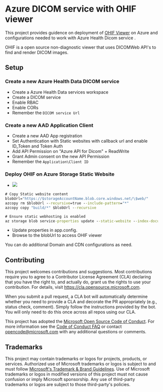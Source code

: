 # Azure DICOM service with OHIF viewer

This project provides guidence on deployment of [OHIF Viewer](https://ohif.org/) on Azure and configurations needed to work with Azure Health Dicom service .

OHIF is a open source non-diagnostic viewer that uses DICOMWeb API's to find and render DICOM images.

## Setup
### Create a new Azure Health Data DICOM service
- Create a Azure Health Data services workspace
- Create a DICOM service
- Enable RBAC
- Enable CORs
- Remember the `DICOM service Url`

### Create a new AAD Application Client
- Create a new AAD App registration
- Set Authentication with Static websites with callback url and enable ID_Token and Token Auth
- Add API Permission on "Azure API for Dicom" + ReadWrite
- Grant Admin consent on the new API Permission
- Remember the `Application\Client ID`

### Deploy OHIF on Azure Storage Static Website 

- <a href="https://portal.azure.com/#create/Microsoft.Template/uri/https%3A%2F%2Fraw.githubusercontent.com%2Fmicrosoft%2Fdicom-ohif%2Fmain%2Ftemplates%2Fdeploy-ohif-azure.json" target="_blank"><img src="https://aka.ms/deploytoazurebutton"/></a>

```cmd
# Copy Static website content
blobUrl="https://$storageAccountName.blob.core.windows.net/\$web/"
azcopy rm $blobUrl --recursive=true --include-pattern="*"
azcopy copy "build/*" $blobUrl --recursive

# Ensure static webhosting is enabled
az storage blob service-properties update --static-website --index-document "index.html" --account-name $storageAccountName --auth-mode login
```
- Update properties in app.config. 
- Browse to the blobUrl to access OHIF viewer


You can do additional Domain and CDN configurations as need.

## Contributing

This project welcomes contributions and suggestions.  Most contributions require you to agree to a
Contributor License Agreement (CLA) declaring that you have the right to, and actually do, grant us
the rights to use your contribution. For details, visit https://cla.opensource.microsoft.com.

When you submit a pull request, a CLA bot will automatically determine whether you need to provide
a CLA and decorate the PR appropriately (e.g., status check, comment). Simply follow the instructions
provided by the bot. You will only need to do this once across all repos using our CLA.

This project has adopted the [Microsoft Open Source Code of Conduct](https://opensource.microsoft.com/codeofconduct/).
For more information see the [Code of Conduct FAQ](https://opensource.microsoft.com/codeofconduct/faq/) or
contact [opencode@microsoft.com](mailto:opencode@microsoft.com) with any additional questions or comments.

## Trademarks

This project may contain trademarks or logos for projects, products, or services. Authorized use of Microsoft 
trademarks or logos is subject to and must follow 
[Microsoft's Trademark & Brand Guidelines](https://www.microsoft.com/en-us/legal/intellectualproperty/trademarks/usage/general).
Use of Microsoft trademarks or logos in modified versions of this project must not cause confusion or imply Microsoft sponsorship.
Any use of third-party trademarks or logos are subject to those third-party's policies.
